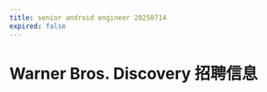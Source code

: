 ```yaml
---
title: senior android engineer 20250714
expired: false
---
```


# Warner Bros. Discovery 招聘信息

<JobPostingTable job-posting-json-path="warner-bros-discovery/data/senior-android-engineer-20250714" />